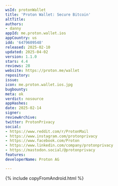 ```yaml
---
wsId: protonWallet
title: 'Proton Wallet: Secure Bitcoin'
altTitle: 
authors:
- danny
appId: me.proton.wallet.ios
appCountry: us
idd: '6479609548'
released: 2025-02-10
updated: 2025-04-02
version: 1.1.0
stars: 4.4
reviews: 28
website: https://proton.me/wallet
repository: 
issue: 
icon: me.proton.wallet.ios.jpg
bugbounty: 
meta: ok
verdict: nosource
appHashes: 
date: 2025-02-14
signer: 
reviewArchive: 
twitter: ProtonPrivacy
social:
- https://www.reddit.com/r/ProtonMail
- https://www.instagram.com/protonprivacy
- https://www.facebook.com/Proton
- https://www.linkedin.com/company/protonprivacy
- https://mastodon.social/@protonprivacy
features: 
developerName: Proton AG

---
```


{% include copyFromAndroid.html %}